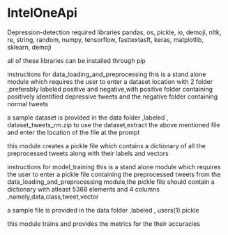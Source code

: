 # IntelOneApi

Depression-detection
required libraries
pandas, os, pickle, io, demoji, nltk, re, string, random, numpy, tensorflow, fasttextasft, keras, matplotlib, sklearn, demoji

all of these libraries can be installed through pip

instructions for data_loading_and_preprocessing
this is a stand alone module which requires the user to enter a dataset location with 2 folder ,preferably labeled positive and negative,with positive folder containing positively identified depressive tweets and the negative folder containing normal tweets

a sample dataset is provided in the data folder ,labeled , dataset_tweets_rm.zip to use the dataset,extract the above mentioned file and enter the location of the file at the prompt

this module creates a pickle file which contains a dictionary of all the preprocessed tweets along with their labels and vectors

instructions for model_training
this is a stand alone module which requires the user to enter a pickle file containing the preprocessed tweets from the data_loading_and_preprocessing module,the pickle file should contain a dictionary with atleast 5368 elements and 4 columns ,namely,data,class,tweet,vector

a sample file is provided in the data folder ,labeled , users(1).pickle

this module trains and provides the metrics for the their accuracies
